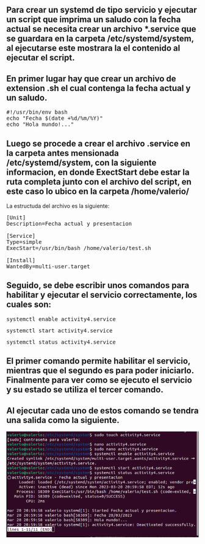 ## Para crear un systemd de tipo servicio y ejecutar un script que imprima un saludo con la fecha actual se necesita crear un archivo *.service que se guardara en la carpeta /etc/systemd/system, al ejecutarse este mostrara la el contenido al ejecutar el script.

## En primer lugar hay que crear un archivo de extension .sh el cual contenga la fecha actual y un saludo.
<pre>
#!/usr/bin/env bash
echo "Fecha $(date +%d/%m/%Y)"
echo "Hola mundo!..." </pre>

## Luego se procede a crear el archivo .service en la carpeta antes mensionada /etc/systemd/system, con la siguiente informacion, en donde ExectStart debe estar la ruta completa junto con el archivo del script, en este caso lo ubico en la carpeta /home/valerio/ 

La estructuda del archivo es la siguiente:
<pre>
[Unit]
Description=Fecha actual y presentacion

[Service]
Type=simple
ExecStart=/usr/bin/bash /home/valerio/test.sh

[Install]
WantedBy=multi-user.target</pre>

## Seguido, se debe escribir unos comandos para habilitar y ejecutar el servicio correctamente, los cuales son:


<pre>systemctl enable activity4.service</pre>
<pre>systemctl start activity4.service</pre>
<pre>systemctl status activity4.service</pre>

## El primer comando permite habilitar el servicio, mientras que el segundo es para poder iniciarlo. Finalmente para ver como se ejecuto el servicio y su estado se utiliza el tercer comando.

## Al ejecutar cada uno de estos comando se tendra una salida como la siguiente.

![img0](./console.png "output")


